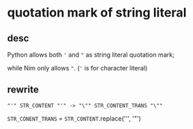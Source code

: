 
# quotation mark of string literal

## desc

Python allows both `'` and `"` as string literal quotation mark;

while Nim only allows `"`. (`'` is for character literal)


## rewrite
```
"'" STR_CONTENT "'" -> "\"" STR_CONTENT_TRANS "\""
```

`STR_CONENT_TRANS` =  `STR_CONTENT`.replace('\'', '"')
